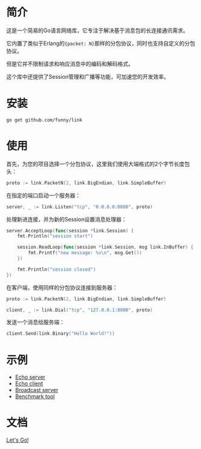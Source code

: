 简介
====

这是一个简易的Go语言网络库，它专注于解决基于消息包的长连接通讯需求。

它内置了类似于Erlang的`{packet: N}`那样的分包协议，同时也支持自定义的分包协议。

但是它并不限制请求和响应消息中的编码和解码格式。

这个库中还提供了Session管理和广播等功能，可加速您的开发效率。

安装
====

```
go get github.com/funny/link
```

使用
====

首先，为您的项目选择一个分包协议，这里我们使用大端格式的2个字节长度包头：

```go
proto := link.PacketN(2, link.BigEndian, link.SimpleBuffer)
```

在指定的端口启动一个服务器：

```go
server, _ := link.Listen("tcp", "0.0.0.0:8080", proto)
```

处理新进连接，并为新的Session设置消息处理器：

```go
server.AcceptLoop(func(session *link.Session) {
	fmt.Println("session start")

	session.ReadLoop(func(session *link.Session, msg link.InBuffer) {
		fmt.Printf("new message: %s\n", msg.Get())
	})

	fmt.Println("session closed")
})
```

在客户端，使用同样的分包协议连接到服务器：

```go
proto := link.PacketN(2, link.BigEndian, link.SimpleBuffer)

client, _ := link.Dial("tcp", "127.0.0.1:8080", proto)
```

发送一个消息给服务端：

```go
client.Send(link.Binary("Hello World!"))
```

示例
====

* [Echo server](https://github.com/funny/link/blob/master/examples/echo_server/main.go)
* [Echo client](https://github.com/funny/link/blob/master/examples/echo_client/main.go)
* [Broadcast server](https://github.com/funny/link/blob/master/examples/broadcast/main.go)
* [Benchmark tool](https://github.com/funny/link/blob/master/examples/benchmark/main.go)

文档
====

[Let's Go!](http://godoc.org/github.com/funny/link)
